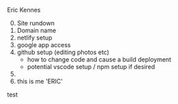 Eric Kennes

0. Site rundown
1. Domain name
2. netlify setup
3. google app access
4. github setup (editing photos etc)
   - how to change code and cause a build deployment
   - potential vscode setup / npm setup if desired
5.
6. this is me 'ERIC'

test

